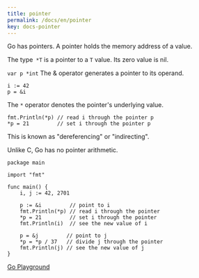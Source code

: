 ```yaml
---
title: pointer 
permalink: /docs/en/pointer
key: docs-pointer
---
```


Go has pointers. A pointer holds the memory address of a value.

The type``` *T``` is a pointer to a ```T``` value. Its zero value is nil.

```var p *int```
The & operator generates a pointer to its operand.
```
i := 42
p = &i
```
The ```*``` operator denotes the pointer's underlying value.
```
fmt.Println(*p) // read i through the pointer p
*p = 21         // set i through the pointer p

```
This is known as "dereferencing" or "indirecting".

Unlike C, Go has no pointer arithmetic.

```
package main

import "fmt"

func main() {
	i, j := 42, 2701

	p := &i         // point to i
	fmt.Println(*p) // read i through the pointer
	*p = 21         // set i through the pointer
	fmt.Println(i)  // see the new value of i

	p = &j         // point to j
	*p = *p / 37   // divide j through the pointer
	fmt.Println(j) // see the new value of j
}
```
[Go Playground](https://play.golang.org/p/6ex5tqolgF5)
